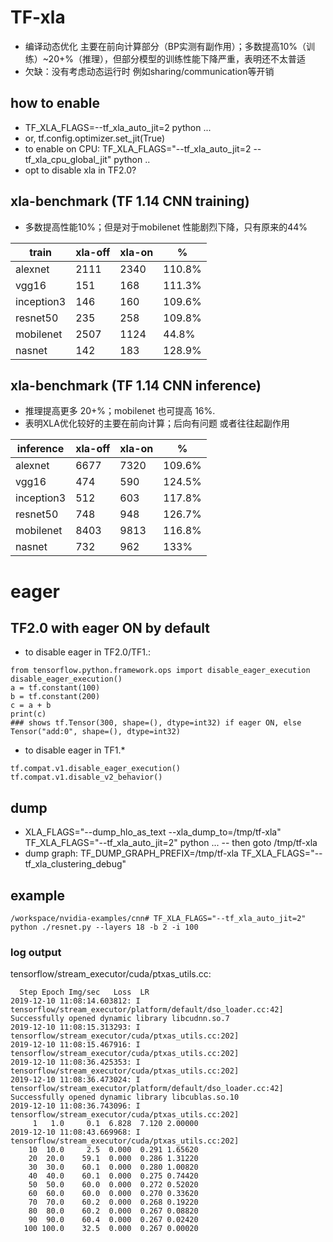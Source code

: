 # TF-xla
- 编译动态优化 主要在前向计算部分（BP实测有副作用）；多数提高10%（训练）~20+%（推理），但部分模型的训练性能下降严重，表明还不太普适
- 欠缺：没有考虑动态运行时 例如sharing/communication等开销

## how to enable
- TF_XLA_FLAGS=--tf_xla_auto_jit=2 python ... 
- or, tf.config.optimizer.set_jit(True)
- to enable on CPU: TF_XLA_FLAGS="--tf_xla_auto_jit=2 --tf_xla_cpu_global_jit" python ..
- opt to disable xla in TF2.0?

## xla-benchmark (TF 1.14 CNN training)
- 多数提高性能10%；但是对于mobilenet 性能剧烈下降，只有原来的44%

| train   |xla-off | xla-on | % |
| ------- | ------ | ------ | ------ |
| alexnet | 2111   | 2340   | 110.8% |
| vgg16   | 151    | 168    | 111.3% |
| inception3 | 146   | 160   | 109.6% |
| resnet50   | 235    | 258    | 109.8%|
| mobilenet   | 2507    | 1124    | 44.8%|
| nasnet   | 142    | 183    | 128.9%|

## xla-benchmark (TF 1.14 CNN inference)
- 推理提高更多 20+%；mobilenet 也可提高 16%. 
- 表明XLA优化较好的主要在前向计算；后向有问题 或者往往起副作用

| inference   |xla-off | xla-on | % |
| ------- | ------ | ------ | ------ |
| alexnet | 6677   | 7320   | 109.6% |
| vgg16   | 474    | 590    | 124.5% |
| inception3 | 512   | 603   | 117.8% |
| resnet50   | 748    | 948    | 126.7%|
| mobilenet   | 8403    | 9813    | 116.8%|
| nasnet   | 732    | 962    | 133%|

# eager
## TF2.0 with eager ON by default
- to disable eager in TF2.0/TF1.:
```
from tensorflow.python.framework.ops import disable_eager_execution
disable_eager_execution()
a = tf.constant(100)
b = tf.constant(200)
c = a + b
print(c)
### shows tf.Tensor(300, shape=(), dtype=int32) if eager ON, else Tensor("add:0", shape=(), dtype=int32)
```
- to disable eager in TF1.*
```
tf.compat.v1.disable_eager_execution()
tf.compat.v1.disable_v2_behavior()
```

## dump
- XLA_FLAGS="--dump_hlo_as_text --xla_dump_to=/tmp/tf-xla" TF_XLA_FLAGS="--tf_xla_auto_jit=2" python ... 
-- then goto /tmp/tf-xla
- dump graph: TF_DUMP_GRAPH_PREFIX=/tmp/tf-xla TF_XLA_FLAGS="--tf_xla_clustering_debug"

## example
```/workspace/nvidia-examples/cnn# TF_XLA_FLAGS="--tf_xla_auto_jit=2" python ./resnet.py --layers 18 -b 2 -i 100```

### log output
tensorflow/stream_executor/cuda/ptxas_utils.cc:

```
  Step Epoch Img/sec   Loss  LR
2019-12-10 11:08:14.603812: I tensorflow/stream_executor/platform/default/dso_loader.cc:42] Successfully opened dynamic library libcudnn.so.7
2019-12-10 11:08:15.313293: I tensorflow/stream_executor/cuda/ptxas_utils.cc:202] 
2019-12-10 11:08:15.467916: I tensorflow/stream_executor/cuda/ptxas_utils.cc:202] 
2019-12-10 11:08:36.425353: I tensorflow/stream_executor/cuda/ptxas_utils.cc:202] 
2019-12-10 11:08:36.473024: I tensorflow/stream_executor/platform/default/dso_loader.cc:42] Successfully opened dynamic library libcublas.so.10
2019-12-10 11:08:36.743096: I tensorflow/stream_executor/cuda/ptxas_utils.cc:202] 
     1   1.0     0.1  6.828  7.120 2.00000
2019-12-10 11:08:43.669968: I tensorflow/stream_executor/cuda/ptxas_utils.cc:202] 
    10  10.0     2.5  0.000  0.291 1.65620
    20  20.0    59.1  0.000  0.286 1.31220
    30  30.0    60.1  0.000  0.280 1.00820
    40  40.0    60.1  0.000  0.275 0.74420
    50  50.0    60.0  0.000  0.272 0.52020
    60  60.0    60.0  0.000  0.270 0.33620
    70  70.0    60.2  0.000  0.268 0.19220
    80  80.0    60.2  0.000  0.267 0.08820
    90  90.0    60.4  0.000  0.267 0.02420
   100 100.0    32.5  0.000  0.267 0.00020



